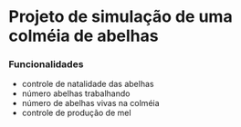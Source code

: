# Projeto de simulação de uma colméia de abelhas

### Funcionalidades

* controle de natalidade das abelhas
* número abelhas trabalhando
* número de abelhas vivas na colméia
* controle de produção de mel